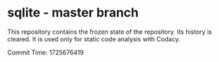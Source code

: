 # sqlite - master branch

This repository contains the frozen state of the repository.
Its history is cleared. It is used only for static code
analysis with Codacy.

Commit Time: 1725676419